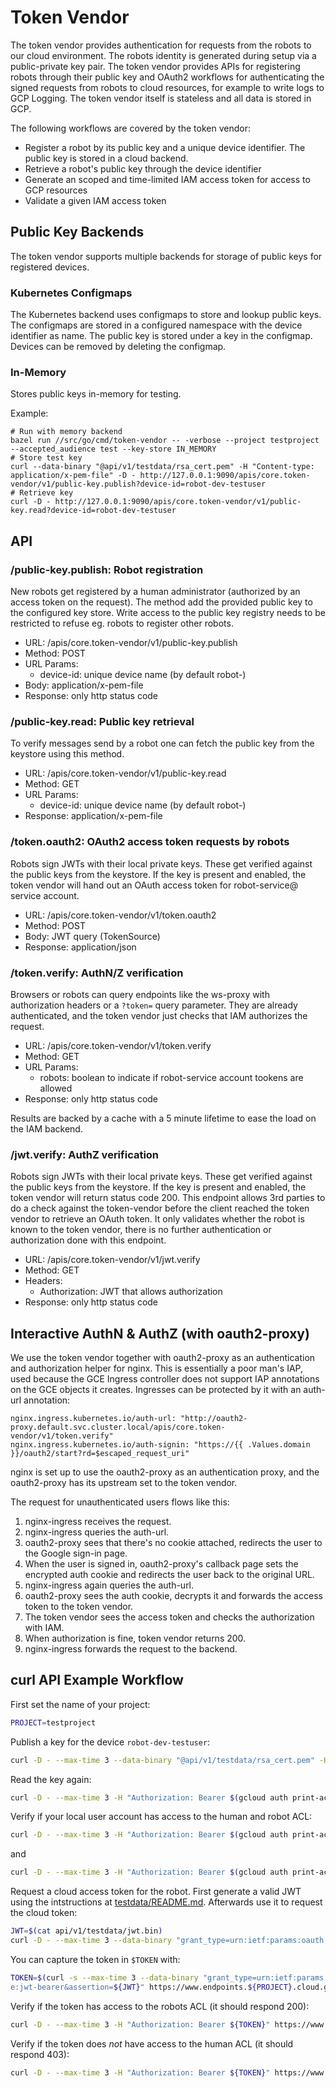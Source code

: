 # Token Vendor

The token vendor provides authentication for requests from the robots to our cloud environment.
The robots identity is generated during setup via a public-private key pair.
The token vendor provides APIs for registering robots through their public key and OAuth2 workflows for authenticating the signed requests from robots to cloud resources, for example to write logs to GCP Logging.
The token vendor itself is stateless and all data is stored in GCP.

The following workflows are covered by the token vendor:

* Register a robot by its public key and a unique device identifier. The public key is stored in a cloud backend.
* Retrieve a robot's public key through the device identifier
* Generate an scoped and time-limited IAM access token for access to GCP resources
* Validate a given IAM access token

## Public Key Backends

The token vendor supports multiple backends for storage of public keys for registered devices.

### Kubernetes Configmaps

The Kubernetes backend uses configmaps to store and lookup public keys.
The configmaps are stored in a configured namespace with the device identifier as name.
The public key is stored under a key in the configmap.
Devices can be removed by deleting the configmap.

### In-Memory

Stores public keys in-memory for testing.

Example:

```
# Run with memory backend
bazel run //src/go/cmd/token-vendor -- -verbose --project testproject --accepted_audience test --key-store IN_MEMORY
# Store test key
curl --data-binary "@api/v1/testdata/rsa_cert.pem" -H "Content-type: application/x-pem-file" -D - http://127.0.0.1:9090/apis/core.token-vendor/v1/public-key.publish?device-id=robot-dev-testuser
# Retrieve key
curl -D - http://127.0.0.1:9090/apis/core.token-vendor/v1/public-key.read?device-id=robot-dev-testuser
```

## API

### /public-key.publish: Robot registration

New robots get registered by a human administrator (authorized by an access
token on the request). The method add the provided public key to the configured
key store. Write access to the public key registry needs to be restricted to
refuse eg. robots to register other robots.

* URL: /apis/core.token-vendor/v1/public-key.publish
* Method: POST
* URL Params:
  * device-id: unique device name (by default robot-<robot-id>)
* Body: application/x-pem-file
* Response: only http status code

### /public-key.read: Public key retrieval

To verify messages send by a robot one can fetch the public key from the
keystore using this method.

* URL: /apis/core.token-vendor/v1/public-key.read
* Method: GET
* URL Params:
  * device-id: unique device name (by default robot-<robot-id>)
* Response: application/x-pem-file

### /token.oauth2: OAuth2 access token requests by robots

Robots sign JWTs with their local private keys. These get verified against the
public keys from the keystore. If the key is present and enabled, the token
vendor will hand out an OAuth access token for robot-service@ service account.

* URL: /apis/core.token-vendor/v1/token.oauth2
* Method: POST
* Body: JWT query (TokenSource)
* Response: application/json

### /token.verify: AuthN/Z verification

Browsers or robots can query endpoints like the ws-proxy with authorization
headers or a `?token=` query parameter. They are already authenticated, and the
token vendor just checks that IAM authorizes the request.

* URL: /apis/core.token-vendor/v1/token.verify
* Method: GET
* URL Params:
  * robots: boolean to indicate if robot-service account tookens are allowed
* Response: only http status code

Results are backed by a cache with a 5 minute lifetime to ease the load on the
IAM backend.

### /jwt.verify: AuthZ verification

Robots sign JWTs with their local private keys. These get verified against the
public keys from the keystore. If the key is present and enabled, the token
vendor will return status code 200.
This endpoint allows 3rd parties to do a check against the token-vendor before
the client reached the token vendor to retrieve an OAuth token.
It only validates whether the robot is known to the token vendor, there is no
further authentication or authorization done with this endpoint.

* URL: /apis/core.token-vendor/v1/jwt.verify
* Method: GET
* Headers:
  * Authorization: JWT that allows authorization
* Response: only http status code

## Interactive AuthN & AuthZ (with oauth2-proxy)

We use the token vendor together with oauth2-proxy as an authentication and
authorization helper for nginx. This is essentially a poor man's IAP, used
because the GCE Ingress controller does not support IAP annotations on the GCE
objects it creates. Ingresses can be protected by it with an auth-url
annotation:

```
nginx.ingress.kubernetes.io/auth-url: "http://oauth2-proxy.default.svc.cluster.local/apis/core.token-vendor/v1/token.verify"
nginx.ingress.kubernetes.io/auth-signin: "https://{{ .Values.domain }}/oauth2/start?rd=$escaped_request_uri"
```

nginx is set up to use the oauth2-proxy as an authentication proxy, and the
oauth2-proxy has its upstream set to the token vendor.

The request for unauthenticated users flows like this:

 1. nginx-ingress receives the request.
 1. nginx-ingress queries the auth-url.
 1. oauth2-proxy sees that there's no cookie attached, redirects the user to the
    Google sign-in page.
 1. When the user is signed in, oauth2-proxy's callback page sets the encrypted
    auth cookie and redirects the user back to the original URL.
 1. nginx-ingress again queries the auth-url.
 1. oauth2-proxy sees the auth cookie, decrypts it and forwards the access token
    to the token vendor.
 1. The token vendor sees the access token and checks the authorization with
    IAM.
 1. When authorization is fine, token vendor returns 200.
 1. nginx-ingress forwards the request to the backend.

## curl API Example Workflow

First set the name of your project:

```bash
PROJECT=testproject
```

Publish a key for the device `robot-dev-testuser`:

```bash
curl -D - --max-time 3 --data-binary "@api/v1/testdata/rsa_cert.pem" -H "Authorization: Bearer $(gcloud auth print-access-token)" -H "Content-type: application/x-pem-file" https://www.endpoints.${PROJECT}.cloud.goog/apis/core.token-vendor/v1/public-key.publish?device-id=robot-dev-testuser
```

Read the key again:

```bash
curl -D - --max-time 3 -H "Authorization: Bearer $(gcloud auth print-access-token)" https://www.endpoints.${PROJECT}.cloud.goog/apis/core.token-vendor/v1/public-key.read?device-id=robot-dev-testuser
```

Verify if your local user account has access to the human and robot ACL:

```bash
curl -D - --max-time 3 -H "Authorization: Bearer $(gcloud auth print-access-token)" https://www.endpoints.${PROJECT}.cloud.goog/apis/core.token-vendor/v1/token.verify
```

and

```bash
curl -D - --max-time 3 -H "Authorization: Bearer $(gcloud auth print-access-token)" https://www.endpoints.${PROJECT}.cloud.goog/apis/core.token-vendor/v1/token.verify?robots=true
```

Request a cloud access token for the robot. First generate a valid JWT using the intstructions at [testdata/README.md](api/v1/testdata/README.md). Afterwards use it to request the cloud token:

```bash
JWT=$(cat api/v1/testdata/jwt.bin)
curl -D - --max-time 3 --data-binary "grant_type=urn:ietf:params:oauth:grant-type:jwt-bearer&assertion=${JWT}" https://www.endpoints.${PROJECT}.cloud.goog/apis/core.token-vendor/v1/token.oauth2
```

You can capture the token in `$TOKEN` with:

```bash
TOKEN=$(curl -s --max-time 3 --data-binary "grant_type=urn:ietf:params:oauth:grant-typ
e:jwt-bearer&assertion=${JWT}" https://www.endpoints.${PROJECT}.cloud.goog/apis/core.token-vendor/v1/token.oauth2 | jq -r .access_token)
```

Verify if the token has access to the robots ACL (it should respond 200):

```bash
curl -D - --max-time 3 -H "Authorization: Bearer ${TOKEN}" https://www.endpoints.${PROJECT}.cloud.goog/apis/core.token-vendor/v1/token.verify?robots=true
```

Verify if the token does *not* have access to the human ACL (it should respond 403):

```bash
curl -D - --max-time 3 -H "Authorization: Bearer ${TOKEN}" https://www.endpoints.${PROJECT}.cloud.goog/apis/core.token-vendor/v1/token.verify
```
